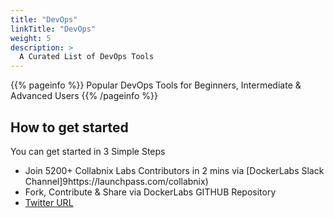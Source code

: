 ```yaml
---
title: "DevOps"
linkTitle: "DevOps"
weight: 5
description: >
  A Curated List of DevOps Tools
---
```


{{% pageinfo %}}
Popular DevOps Tools for Beginners, Intermediate & Advanced Users
{{% /pageinfo %}}


## How to get started

You can get started in 3 Simple Steps

- Join 5200+ Collabnix Labs Contributors in 2 mins via [DockerLabs Slack Channel]9https://launchpass.com/collabnix)
- Fork, Contribute & Share via DockerLabs GITHUB Repository
- [Twitter URL](ttps://twitter.com/collabnix)


